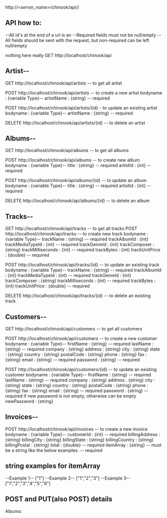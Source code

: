 


http://_<server_name>_/chinook/api/_<collection>_/_<id>_

## API how to:
--All id's at the end of a url is an <int>
--Required fields must not be null/empty
--All fields should be sent with the request, but non-required can be left null/empty


nothing here really
GET http://localhost/chinook/api

## Artist--
GET http://localhost/chinook/api/artists -- to get all artist

POST http://localhost/chinook/api/artists -- to create a new artist
bodyname : {variable Type}--
artistName : {string} -- required

POST http://localhost/chinook/api/artists/{id} - to update an existing artist
bodyname : {variable Type}--
artistName : {string} -- required

DELETE http://localhost/chinook/api/artists/{id} -- to delete an artist

## Albums--
GET http://localhost/chinook/api/albums -- to get all albums

POST http://localhost/chinook/api/albums -- to create new album
bodyname : {variable Type}--
title : {string} -- required
artistId : {int} -- required

POST http://localhost/chinook/api/albums/{id} -- to update an album
bodyname : {variable Type}--
title : {string} -- required
artistId : {int} -- required

DELETE http://localhost/chinook/api/albums/{id} -- to delete an album

## Tracks--
GET http://localhost/chinook/api/tracks -- to get all tracks
POST http://localhost/chinook/api/tracks -- to create new track
bodyname : {variable Type}--
trackName : {string} -- required
trackAlbumId : {int}
trackMediaTypeId : {int} -- required
trackGenreId : {int}
trackComposer : {string}
trackMilliseconds : {int} -- required
trackBytes : {int}
trackUnitPrice : {double} -- required

POST http://localhost/chinook/api/tracks/{id} -- to update an existing track
bodyname : {variable Type}--
trackName : {string} -- required
trackAlbumId : {int}
trackMediaTypeId : {int} -- required
trackGenreId : {int}
trackComposer : {string}
trackMilliseconds : {int} -- required
trackBytes : {int}
trackUnitPrice : {double} -- required

DELETE http://localhost/chinook/api/tracks/{id} -- to delete an existing track

## Customers--
GET http://localhost/chinook/api/customers -- to get all customers

POST http://localhost/chinook/api/customers -- to create a new customer
bodyname : {variable Type}--
firstName : {string} -- required
lastName : {string} -- required
company : {string}
address : {string}
city : {string}
state : {string}
country : {string}
postalCode : {string}
phone : {string}
fax : {string}
email : {string} -- required
password : {string} -- required

POST http://localhost/chinook/api/customers/{id} -- to update an existing customer
bodyname : {variable Type}--
firstName : {string} -- required
lastName : {string} -- required
company : {string}
address : {string}
city : {string}
state : {string}
country : {string}
postalCode : {string}
phone : {string}
fax : {string}
email : {string} -- required
password : {string} -- required if new password is not empty, otherwise can be empty
newPassword : {string}

## Invoices--
POST http://localhost/chinook/api/invoices -- to create a new invoice
bodyname : {variable Type}--
customerId : {int} -- required
billingAddress : {string}
billingCity : {string}
billingState : {string}
billingCountry : {string}
billingPostal : {string}
total : {double} -- required
itemArray : {string} -- must be a string like the below examples. -- required


## string examples for itemArray
--Example 1--
["1"]
--Example 2--
["1","2","3"]
--Example 3--
["1","2","3","4","5","6"]


## POST and PUT(also POST) details

Albums:
